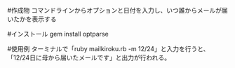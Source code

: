 #作成物
 コマンドラインからオプションと日付を入力し、いつ誰からメールが届いたかを表示する

#インストール
 gem install optparse

#使用例
 ターミナルで「ruby mailkiroku.rb -m 12/24」と入力を行うと、「12/24日に母から届いたメールです」と出力が行われる。
